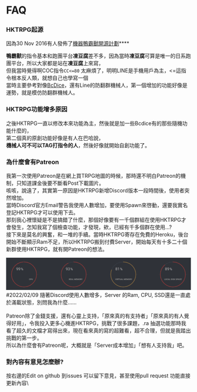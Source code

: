 # FAQ

### HKTRPG起源

因為30 Nov 2016有人發佈了[機器鴨霸獸開源計劃](https://docs.google.com/document/d/1dYnJqF2\_QTp90ld4YXj6X8kgxvjUoHrB4E2seqlDlAk/edit)****

**鴨霸獸**的指令基本和跑團平台**凍豆腐**差不多，因為當時**凍豆腐**可算是唯一的日系跑團平台，所以大家都是站在**凍豆腐**上來寫，\
但我當時覺得啊COC指令`CC<=80` 太麻煩了，明明LINE是手機用戶為主，<=這指令根本反人類，就想自己也學寫一個\
當時主要參考對像[BcDice](https://docs.bcdice.org)，還有Line的防翻群機械人，第一個增加的功能好像是運勢，就是模仿防翻群機械人。

### HKTRPG功能增多原因

之後HKTRPG一直以修改本來功能為主，然後就是加一些Bcdice有的那些隨機功能什麼的，\
第二個真的原創功能好像是有人在巴哈說，\
**機械人可不可以TAG打指令的人**，然後好像就開始自創功能了。

### 為什麼會有Patreon

我第一次使用Patreon是在網上買TRPG地圖的時候，那時還不明白Patreon的機制，只知道課金後要不斷看Post下載圖片。\
咳咳，說遠了，其實第一原因是HKTRPG新增Discord版本一段時間後，使用者突然增加。\
當時Discord官方Email警告我使用人數增加，要使用Spawn來啓動，還要我實名登記HKTRPG才可以使用下去。\
那刻我心裡懷疑是不是搞錯了什麼，那個好像要有一千個群組在使用HKTRPG才會發生，怎知我寫了個檢查功能，才發現，欸，已經有千多個群在使用…?\
接下來是莫名的興奮，和一堆的手續。當時HKTRPG寄存在免費的Heroku，後台開始不斷顯示Ram不足，所以HKTRPG搬到付費Server，開始每天有十多二十個新群使用HKTRPG，就有開Patreon的想法。

![](<../.gitbook/assets/image (34).png>)\
\#2022/02/09 隨著Discord使用人數增多，Server 的Ram, CPU, SSD還是一直處於滿載狀態，別問我為什麼……\
\
Patreon除了金錢支援，還有心靈上支持，「原來真的有支持者」「原來真的有人覺得好用」，令我投入更多心機進HKTRPG，挑戰了很多課題，.ra 抽選功能那時我看了超久的文檔才寫得出來，現在看來真的寫的超難看，超不合理，但就是我踏出挑戰的第一步。\
所以為什麼會有Patreon呢，大概就是「Server成本增加」「想有人支持我」吧。

### 對內容有意見怎麼辦?

按右邊的Edit on github 到issues 可以留下意見，甚至使用pull request 功能直接更新內容\
